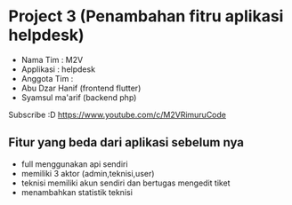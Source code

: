 # Project 3 (Penambahan fitru aplikasi helpdesk)
- Nama Tim : M2V
- Applikasi : helpdesk
- Anggota Tim :
- Abu Dzar Hanif (frontend flutter)
- Syamsul ma'arif (backend php)

Subscribe :D https://www.youtube.com/c/M2VRimuruCode

## Fitur yang beda dari aplikasi sebelum nya
- full menggunakan api sendiri
- memiliki 3 aktor (admin,teknisi,user)
- teknisi memiliki akun sendiri dan bertugas mengedit tiket
- menambahkan statistik teknisi
